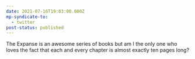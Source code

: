 ```yaml
---
date: 2021-07-16T19:03:00.000Z
mp-syndicate-to:
  - twitter
post-status: published
---
```


The Expanse is an awesome series of books but am I the only one who loves the fact that each and every chapter is almost exactly ten pages long?
